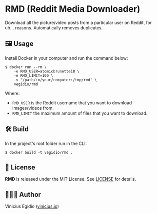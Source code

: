 # RMD (Reddit Media Downloader)

Download all the picture/video posts from a particular user on Reddit, for uh... reasons. Automatically removes duplicates.

## 🖼️ Usage

Install Docker in your computer and run the command below:

```
$ docker run --rm \
    -e RMD_USER=atomicbrunette18 \
    -e RMD_LIMIT=100 \
    -v "/path/in/your/computer:/tmp/rmd" \
    vegidio/rmd
```

Where:

* `RMD_USER` is the Reddit username that you want to download images/videos from.
* `RMD_LIMIT` the maximum amount of files that you want to download.

## 🛠️ Build

In the project's root folder run in the CLI:

```
$ docker build -t vegidio/rmd .
```

## 📝 License

**RMD** is released under the MIT License. See [LICENSE](LICENSE) for details.

## 👨🏾‍💻 Author

Vinicius Egidio ([vinicius.io](http://vinicius.io))